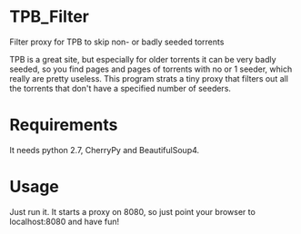 TPB_Filter
==========

Filter proxy for TPB to skip non- or badly seeded torrents

TPB is a great site, but especially for older torrents it can be very badly seeded, so you find pages and pages of torrents with no or 1 seeder, which really are pretty useless. This program strats a tiny proxy that filters out all the torrents that don't have a specified number of seeders.

Requirements
============

It needs python 2.7, CherryPy and BeautifulSoup4.

Usage
=====

Just run it. It starts a proxy on 8080, so just point your browser to localhost:8080 and have fun!

